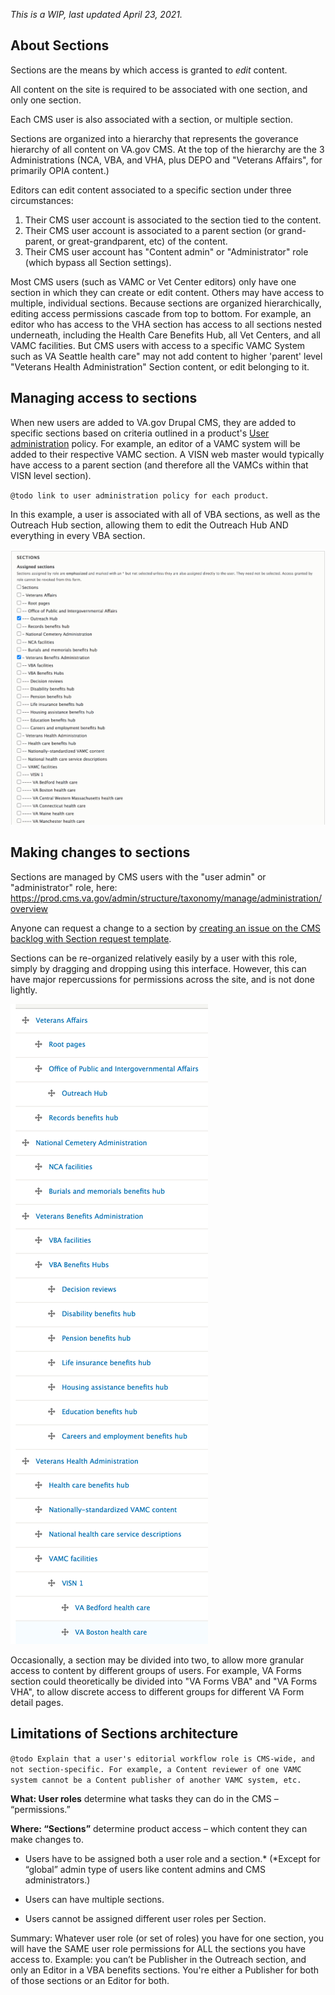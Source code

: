 *This is a WIP, last updated April 23, 2021.*

## About Sections

Sections are the means by which access is granted to *edit* content.

All content on the site is required to be associated with one section, and only one section.

Each CMS user is also associated with a section, or multiple section.

Sections are organized into a hierarchy that represents the goverance hierarchy of all content on VA.gov CMS. At the top of the hierarchy are the 3 Administrations (NCA, VBA, and VHA, plus DEPO and "Veterans Affairs", for primarily OPIA content.)

Editors can edit content associated to a specific section under three circumstances:

1. Their CMS user account is associated to the section tied to the content.
1. Their CMS user account is associated to a parent section (or grand-parent, or great-grandparent, etc) of the content.
1. Their CMS user account has "Content admin" or "Administrator" role (which bypass all Section settings).

Most CMS users (such as VAMC or Vet Center editors) only have one section in which they can create or edit content. Others may have access to multiple, individual sections. Because sections are organized hierarchically, editing access permissions cascade from top to bottom. For example, an editor who has access to the VHA section has access to all sections nested underneath, including the Health Care Benefits Hub, all Vet Centers, and all VAMC facilities. But CMS users with access to a specific VAMC System such as VA Seattle health care" may not add content to higher 'parent' level  "Veterans Health Administration" Section content, or edit belonging to it.

## Managing access to sections

When new users are added to VA.gov Drupal CMS, they are added to specific sections based on criteria outlined in a product's [User administration](../../user-administration/) policy. For example, an editor of a VAMC system will be added to their respective VAMC section. A VISN web master would typically have access to a parent section (and therefore all the VAMCs within that VISN level section).

`@todo link to user administration policy for each product`.

In this example, a user is associated with all of VBA sections, as well as the Outreach Hub section, allowing them to edit the Outreach Hub AND everything in every VBA section. 

![Screenshot of workbench access form](workbench-access-form.png)


## Making changes to sections

Sections are managed by CMS users with the "user admin" or "administrator" role, here:
https://prod.cms.va.gov/admin/structure/taxonomy/manage/administration/overview

Anyone can request a change to a section by [creating an issue on the CMS backlog with Section request template](https://github.com/department-of-veterans-affairs/va.gov-cms/issues/new?assignees=kevwalsh&labels=Section+request%2C+Content+governance&template=cms-section-request.md). 

Sections can be re-organized relatively easily by a user with this role, simply by dragging and dropping using this interface. However, this can have major repercussions for permissions across the site, and is not done lightly.

![Screenshot sections hierarchy](sections-hierachy-vagov-cms.png)

Occasionally, a section may be divided into two, to allow more granular access to content by different groups of users. For example, VA Forms section could theoretically be divided into "VA Forms VBA" and "VA Forms VHA", to allow discrete access to different groups for different VA Form detail pages. 


## Limitations of Sections architecture

`@todo Explain that a user's editorial workflow role is CMS-wide, and not section-specific. For example, a Content reviewer of one VAMC system cannot be a Content publisher of another VAMC system, etc.`


__What: User roles__ determine what tasks they can do in the CMS – “permissions.” 

__Where: “Sections”__ determine product access – which content they can make changes to.  


- Users have to be assigned both a user role and a section.* (*Except for “global” admin type of users like content admins and CMS administrators.)

- Users can have multiple sections.

- Users cannot be assigned different user roles per Section. 

Summary: Whatever user role (or set of roles) you have for one section, you will have the SAME user role permissions for ALL the sections you have access to. Example: you can’t be Publisher in the Outreach section, and only an Editor in a VBA benefits sections. You're either a Publisher for both of those sections or an Editor for both. 






